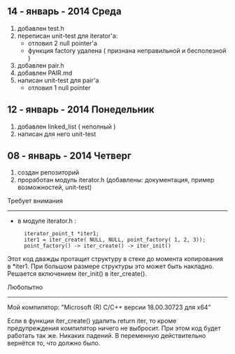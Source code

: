 14 - январь - 2014   Среда
--------------------------
   1. добавлен test.h 
   2. переписан unit-test для iterator'а: 
      * отловил 2 null pointer'a
      * функция factory удалена ( признана неправильной и бесполезной )
   3. добавлен pair.h
   4. добавлен PAIR.md 
   5. написан unit-test для pair'а
      * отловил 1 null pointer


12 - январь - 2014   Понедельник
--------------------------------
   1. добавлен linked_list ( неполный )
   2. написан для него unit-test


08 - январь - 2014   Четверг
----------------------------
  
  1. создан репозиторий
  2. проработан модуль iterator.h (добавлены: документация, пример возможностей, unit-test)
  
Требует внимания
________________
* в модуле iterator.h :
  
		iterator_point_t *iter1;
		iter1 = iter_create( NULL, NULL, point_factory( 1, 2, 3));
		point_factory() -> iter_create() -> iter_init() 
Этот код дважды протащит структуру в стеке до момента копирования в *iter1. 
При большом размере структуры это может быть накладно. 
Решается включением iter_init() в iter_create().

Любопытно
____________
Мой компилятор: "Microsoft (R) C/C++ версии 18.00.30723 для x64"

Если в функции iter_create() удалить return iter, то кроме предупреждения компилятор ничего не выбросит. 
При этом код будет работать так же. Никаких падений. В переменную действительно вернётся то, что должно было.


  

  
